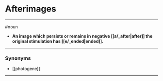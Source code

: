 # Afterimages
---
#noun
- **An image which persists or remains in negative [[a/_after|after]] the original stimulation has [[e/_ended|ended]].**
---
### Synonyms
- [[photogene]]
---
